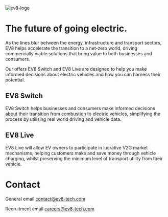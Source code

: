 ![ev8-logo](https://github.com/user-attachments/assets/447c6746-ee8d-485d-8c32-90f1fbc8843d)

# The future of going electric.

As the lines blur between the energy, infrastructure and transport sectors, EV8 helps accelerate the transition to a net-zero world, driving commercially viable solutions that bring value to both businesses and consumers.

Our offers EV8 Switch and EV8 Live are designed to help you make informed decisions about electric vehicles and how you can harness their potential.

## EV8 Switch

EV8 Switch helps businesses and consumers make informed decisions about their transition from combustion to electric vehicles, simplifying the process by utilising real world driving and vehicle data.

## EV8 Live

EV8 Live will allow EV owners to participate in lucrative V2G market mechanisms, helping customers make and save money through vehicle charging, whilst preserving the minimum level of transport utility from their vehicle.

# Contact 

General email contact@ev8-tech.com

Recruitment email careers@ev8-tech.com
